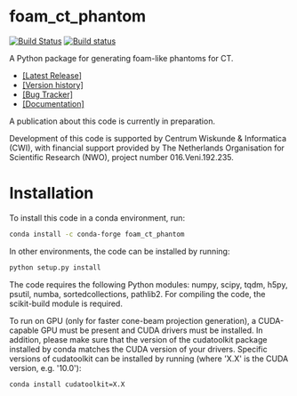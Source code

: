 # foam_ct_phantom

[![Build Status](https://travis-ci.com/dmpelt/foam_ct_phantom.svg?branch=master)](https://travis-ci.com/dmpelt/foam_ct_phantom) [![Build status](https://ci.appveyor.com/api/projects/status/qp6ceia7iu05v7kr/branch/master?svg=true)](https://ci.appveyor.com/project/dmpelt/foam-ct-phantom/branch/master)



A Python package for generating foam-like phantoms for CT.

* [\[Latest Release\]](https://github.com/dmpelt/foam_ct_phantom/releases/latest)
* [\[Version history\]](https://github.com/dmpelt/foam_ct_phantom/blob/master/CHANGELOG.md)
* [\[Bug Tracker\]](https://github.com/dmpelt/foam_ct_phantom/issues)
* [\[Documentation\]](https://dmpelt.github.io/foam_ct_phantom/)

A publication about this code is currently in preparation.

Development of this code is supported by Centrum Wiskunde & Informatica (CWI), with financial support provided by The Netherlands Organisation for Scientific Research (NWO), project number 016.Veni.192.235.

# Installation

To install this code in a conda environment, run:

```bash
conda install -c conda-forge foam_ct_phantom
```

In other environments, the code can be installed by running:

```bash
python setup.py install
```

The code requires the following Python modules: numpy, scipy, tqdm, h5py, psutil, numba, sortedcollections, pathlib2.
For compiling the code, the scikit-build module is required.

To run on GPU (only for faster cone-beam projection generation), a CUDA-capable GPU must be present and CUDA drivers must be installed. In addition, please make
sure that the version of the cudatoolkit package installed by conda matches the CUDA version of your drivers. Specific versions
of cudatoolkit can be installed by running (where 'X.X' is the CUDA version, e.g. '10.0'):

```bash
conda install cudatoolkit=X.X
```
